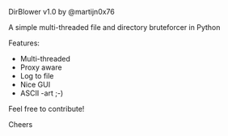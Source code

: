 DirBlower v1.0 by @martijn0x76

A simple multi-threaded file and directory bruteforcer in Python

Features:

- Multi-threaded
- Proxy aware
- Log to file
- Nice GUI
- ASCII -art ;-)

Feel free to contribute!

Cheers
